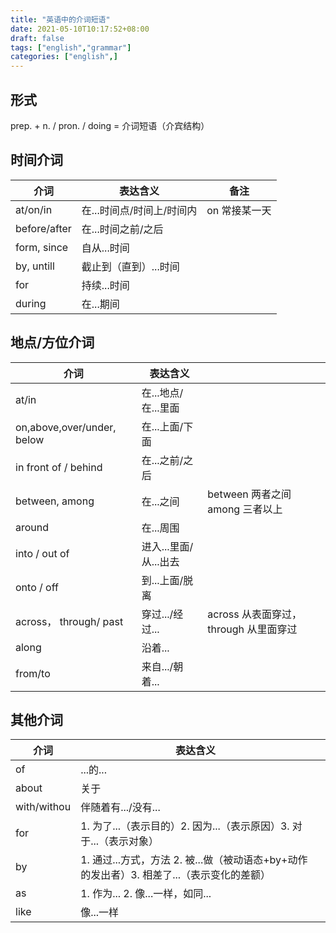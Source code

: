 ```yaml
---
title: "英语中的介词短语"
date: 2021-05-10T10:17:52+08:00
draft: false
tags: ["english","grammar"]
categories: ["english",]
---
```


 ## 形式

 prep. + n. / pron. / doing = 介词短语（介宾结构）

 ## 时间介词

 |介词|表达含义|备注|
 |--|--|--|
 |at/on/in|在...时间点/时间上/时间内|on 常接某一天|
 |before/after|在...时间之前/之后||
 |form, since|自从...时间||
 |by, untill|截止到（直到）...时间||
 |for|持续...时间||
 |during|在...期间||

 ## 地点/方位介词

 |介词|表达含义||
 |--|--|--|
 |at/in|在...地点/在...里面||
 |on,above,over/under, below|在...上面/下面||
 |in front of / behind|在...之前/之后|
 |between, among|在...之间|between 两者之间 among 三者以上|
 |around|在...周围||
 |into / out of|进入...里面/从...出去||
 |onto / off|到...上面/脱离||
 |across， through/ past|穿过.../经过...|across 从表面穿过，through 从里面穿过|
 |along|沿着...||
 |from/to|来自.../朝着...||

 ## 其他介词

 |介词|表达含义||
 |--|--|--|
 |of|...的...||
 |about|关于||
 |with/withou|伴随着有.../没有...||
 |for|1. 为了...（表示目的）2. 因为...（表示原因）3. 对于...（表示对象）||
 |by|1. 通过...方式，方法 2. 被...做（被动语态+by+动作的发出者）3. 相差了...（表示变化的差额）||
 |as|1. 作为... 2. 像...一样，如同...||
 |like|像...一样||